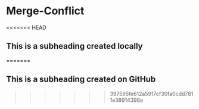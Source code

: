 # Merge-Conflict

<<<<<<< HEAD
## This is a subheading created locally

=======
## This is a subheading created on GitHub
>>>>>>> 397595fe612a5917cf30fa0cdd7811e38914398a
